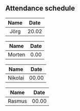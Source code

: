 

## Attendance schedule


| **Name**  | **Date**  |
|:---------:|:---------:|
| Jörg | 20.02 |


| **Name**  | **Date**  |
|:---------:|:---------:|
| Morten| 0.00 |


| **Name**  | **Date**  |
|:---------:|:---------:|
| Nikolai | 00.00 |


| **Name**  | **Date**  |
|:---------:|:---------:|
| Rasmus | 00.00 |


